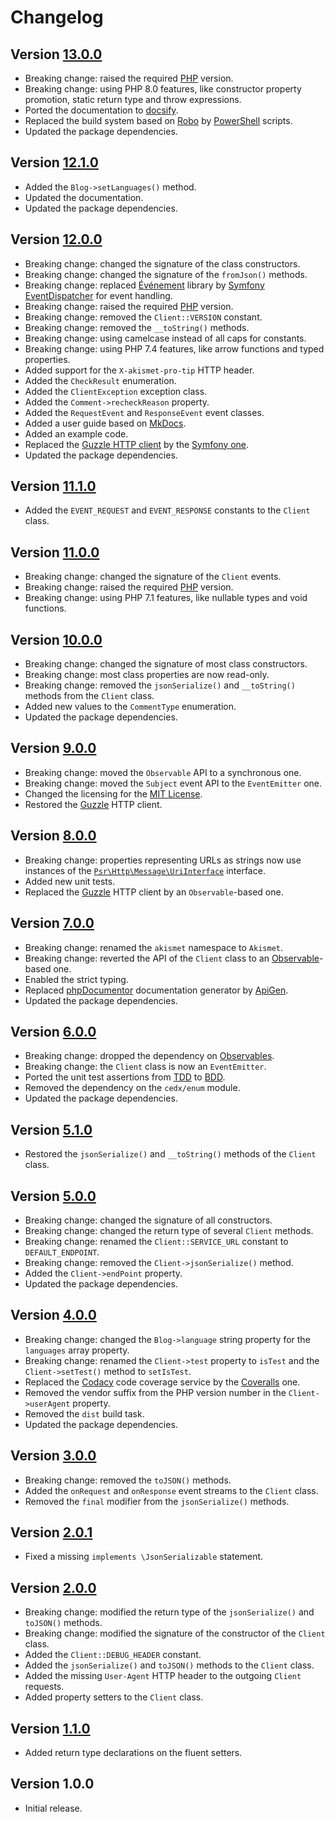 # Changelog

## Version [13.0.0](https://bitbucket.org/cedx/akismet.php/branches/compare/v13.0.0..v12.1.0)
- Breaking change: raised the required [PHP](https://www.php.net) version.
- Breaking change: using PHP 8.0 features, like constructor property promotion, static return type and throw expressions.
- Ported the documentation to [docsify](https://docsify.js.org).
- Replaced the build system based on [Robo](https://robo.li) by [PowerShell](https://docs.microsoft.com/en-us/powershell) scripts.
- Updated the package dependencies.

## Version [12.1.0](https://bitbucket.org/cedx/akismet.php/branches/compare/v12.1.0..v12.0.0)
- Added the `Blog->setLanguages()` method.
- Updated the documentation.
- Updated the package dependencies.

## Version [12.0.0](https://bitbucket.org/cedx/akismet.php/branches/compare/v12.0.0..v11.1.0)
- Breaking change: changed the signature of the class constructors.
- Breaking change: changed the signature of the `fromJson()` methods.
- Breaking change: replaced [Événement](https://github.com/igorw/evenement) library by [Symfony EventDispatcher](https://symfony.com/doc/current/components/event_dispatcher.html) for event handling.
- Breaking change: raised the required [PHP](https://www.php.net) version.
- Breaking change: removed the `Client::VERSION` constant.
- Breaking change: removed the `__toString()` methods.
- Breaking change: using camelcase instead of all caps for constants.
- Breaking change: using PHP 7.4 features, like arrow functions and typed properties.
- Added support for the `X-akismet-pro-tip` HTTP header.
- Added the `CheckResult` enumeration.
- Added the `ClientException` exception class.
- Added the `Comment->recheckReason` property.
- Added the `RequestEvent` and `ResponseEvent` event classes.
- Added a user guide based on [MkDocs](http://www.mkdocs.org).
- Added an example code.
- Replaced the [Guzzle HTTP client](http://docs.guzzlephp.org) by the [Symfony one](https://symfony.com/doc/current/components/http_client.html).
- Updated the package dependencies.

## Version [11.1.0](https://bitbucket.org/cedx/akismet.php/branches/compare/v11.1.0..v11.0.0)
- Added the `EVENT_REQUEST` and `EVENT_RESPONSE` constants to the `Client` class.

## Version [11.0.0](https://bitbucket.org/cedx/akismet.php/branches/compare/v11.0.0..v10.0.0)
- Breaking change: changed the signature of the `Client` events.
- Breaking change: raised the required [PHP](https://www.php.net) version.
- Breaking change: using PHP 7.1 features, like nullable types and void functions.

## Version [10.0.0](https://bitbucket.org/cedx/akismet.php/branches/compare/v10.0.0..v9.0.0)
- Breaking change: changed the signature of most class constructors.
- Breaking change: most class properties are now read-only.
- Breaking change: removed the `jsonSerialize()` and `__toString()` methods from the `Client` class.
- Added new values to the `CommentType` enumeration.
- Updated the package dependencies.

## Version [9.0.0](https://bitbucket.org/cedx/akismet.php/branches/compare/v9.0.0..v8.0.0)
- Breaking change: moved the `Observable` API to a synchronous one.
- Breaking change: moved the `Subject` event API to the `EventEmitter` one.
- Changed the licensing for the [MIT License](https://opensource.org/licenses/MIT).
- Restored the [Guzzle](http://docs.guzzlephp.org) HTTP client.

## Version [8.0.0](https://bitbucket.org/cedx/akismet.php/branches/compare/v8.0.0..v7.0.0)
- Breaking change: properties representing URLs as strings now use instances of the [`Psr\Http\Message\UriInterface`](http://www.php-fig.org/psr/psr-7/#35-psrhttpmessageuriinterface) interface.
- Added new unit tests.
- Replaced the [Guzzle](http://docs.guzzlephp.org) HTTP client by an `Observable`-based one.

## Version [7.0.0](https://bitbucket.org/cedx/akismet.php/branches/compare/v7.0.0..v6.0.0)
- Breaking change: renamed the `akismet` namespace to `Akismet`.
- Breaking change: reverted the API of the `Client` class to an [Observable](http://reactivex.io/intro.html)-based one.
- Enabled the strict typing.
- Replaced [phpDocumentor](https://www.phpdoc.org) documentation generator by [ApiGen](https://github.com/ApiGen/ApiGen).
- Updated the package dependencies.

## Version [6.0.0](https://bitbucket.org/cedx/akismet.php/branches/compare/v6.0.0..v5.1.0)
- Breaking change: dropped the dependency on [Observables](http://reactivex.io/intro.html).
- Breaking change: the `Client` class is now an `EventEmitter`.
- Ported the unit test assertions from [TDD](https://en.wikipedia.org/wiki/Test-driven_development) to [BDD](https://en.wikipedia.org/wiki/Behavior-driven_development).
- Removed the dependency on the `cedx/enum` module.
- Updated the package dependencies.

## Version [5.1.0](https://bitbucket.org/cedx/akismet.php/branches/compare/v5.1.0..v5.0.0)
- Restored the `jsonSerialize()` and `__toString()` methods of the `Client` class.

## Version [5.0.0](https://bitbucket.org/cedx/akismet.php/branches/compare/v5.0.0..v4.0.0)
- Breaking change: changed the signature of all constructors.
- Breaking change: changed the return type of several `Client` methods.
- Breaking change: renamed the `Client::SERVICE_URL` constant to `DEFAULT_ENDPOINT`.
- Breaking change: removed the `Client->jsonSerialize()` method.
- Added the `Client->endPoint` property.
- Updated the package dependencies.

## Version [4.0.0](https://bitbucket.org/cedx/akismet.php/branches/compare/v4.0.0..v3.0.0)
- Breaking change: changed the `Blog->language` string property for the `languages` array property.
- Breaking change: renamed the `Client->test` property to `isTest` and the `Client->setTest()` method to `setIsTest`.
- Replaced the [Codacy](https://www.codacy.com) code coverage service by the [Coveralls](https://coveralls.io) one.
- Removed the vendor suffix from the PHP version number in the `Client->userAgent` property.
- Removed the `dist` build task.
- Updated the package dependencies.

## Version [3.0.0](https://bitbucket.org/cedx/akismet.php/branches/compare/v3.0.0..v2.0.1)
- Breaking change: removed the `toJSON()` methods.
- Added the `onRequest` and `onResponse` event streams to the `Client` class.
- Removed the `final` modifier from the `jsonSerialize()` methods.

## Version [2.0.1](https://bitbucket.org/cedx/akismet.php/branches/compare/v2.0.1..v2.0.0)
- Fixed a missing `implements \JsonSerializable` statement.

## Version [2.0.0](https://bitbucket.org/cedx/akismet.php/branches/compare/v2.0.0..v1.1.0)
- Breaking change: modified the return type of the `jsonSerialize()` and `toJSON()` methods.
- Breaking change: modified the signature of the constructor of the `Client` class.
- Added the `Client::DEBUG_HEADER` constant.
- Added the `jsonSerialize()` and `toJSON()` methods to the `Client` class.
- Added the missing `User-Agent` HTTP header to the outgoing `Client` requests.
- Added property setters to the `Client` class.

## Version [1.1.0](https://bitbucket.org/cedx/akismet.php/branches/compare/v1.1.0..v1.0.0)
- Added return type declarations on the fluent setters.

## Version 1.0.0
- Initial release.
